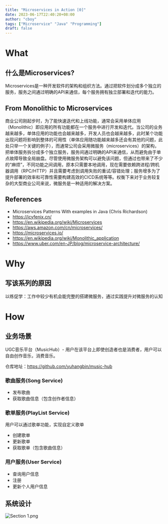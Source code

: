 ```yaml
---
title: "Microservices in Action [0]"
date: 2023-06-17T22:40:20+08:00
author: "cboy"
tags: ["Microservice" "Java" "Programming"]
draft: false
---
```


# What

## 什么是Microservices?

Microservices是一种开发软件的架构和组织方法。通过把软件划分成多个独立的服务，服务之间通过明确的API来通信，每个服务拥有独立部署和迭代的能力。

## From Monolithic to Microservices

商业公司刚起步时，为了能快速迭代和上线功能，通常会采用单体应用（Monolithic）即应用的所有功能都在一个服务中进行开发和迭代。当公司的业务越来越多，单体应用的功能也会越来越多，开发人员也会越来越多，此时某个功能出现问题将影响到整体的可用性（单体应用随功能越来越多还会有其他的问题，此处只举一个关键的例子），而通常公司会采用微服务（microservices）的架构，把单体服务拆分成多个独立服务，服务间通过明确的API来通信，从而避免由于单点故障导致全局崩盘。尽管使用微服务架构可以避免该问题，但通过也带来了不少的“麻烦”，不同功能之间调用，原本只需要本地调用，现在需要依赖跨进程/跨机器调用（RPC/HTTP）并且需要考虑到调用失败的重试/容错处理；服务增多为了提升部署的效率和可靠性需要构建高效的CICD系统等等。权衡下来对于业务较复杂的大型商业公司来说，微服务是一种适用的解决方案。

## References
- Microservices Patterns With examples in Java (Chris Richardson)
- https://icyfenix.cn/
- https://en.wikipedia.org/wiki/Microservices
- https://aws.amazon.com/cn/microservices/
- https://microservices.io/
- https://en.wikipedia.org/wiki/Monolithic_application
- https://www.uber.com/en-JP/blog/microservice-architecture/

# Why

## 写该系列的原因

以练促学：工作中较少有机会能完整的搭建微服务，通过实践提升对微服务的认知

# How

## 业务场景

UGC音乐平台（MusicHub）- 用户在该平台上即使创造者也是消费者，用户可以自由创作音乐，消费音乐。

仓库地址：https://github.com/yuhangbin/music-hub

### 歌曲服务(Song Service)

- 发布歌曲
- 获取歌曲信息（包含创作者信息）

### 歌单服务(PlayList Service)

用户可以通过歌单功能，实现自定义歌单

- 创建歌单
- 更新歌单
- 获取歌单（包含歌曲信息）

### 用户服务(User Service)

- 查询用户信息
- 注册
- 更新个人用户信息

## 系统设计
![Section 1.png](https://s3-us-west-2.amazonaws.com/secure.notion-static.com/94034cfa-4ca0-49e9-bb6c-3b006cbb798a/Section_1.png)




